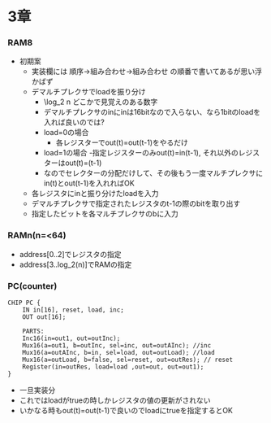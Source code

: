 # 3章

### RAM8
- 初期案
  - 実装欄には 順序→組み合わせ→組み合わせ の順番で書いてあるが思い浮かばず
  - デマルチプレクサでloadを振り分け
    - \log_2 n どこかで見覚えのある数字
    - デマルチプレクサのinにinは16bitなので入らない、なら1bitのloadを入れば良いのでは?
    - load=0の場合
      - 各レジスターでout(t)=out(t-1)をやるだけ
    - load=1の場合
      -指定レジスターのみout(t)=in(t-1), それ以外のレジスターはout(t)=(t-1)
    - なのでセレクターの分配だけして、その後もう一度マルチプレクサにin(t)とout(t-1)を入れればOK
  - 各レジスタにinと振り分けたloadを入力
  - デマルチプレクサで指定されたレジスタのt-1の際のbitを取り出す
  - 指定したビットを各マルチプレクサのbに入力

### RAMn(n=<64)
- address[0..2]でレジスタの指定
- address[3..log_2(n)]でRAMの指定

### PC(counter)

```
CHIP PC {
    IN in[16], reset, load, inc;
    OUT out[16];
    
    PARTS:
    Inc16(in=out1, out=outInc);
    Mux16(a=out1, b=outInc, sel=inc, out=outAInc); //inc
    Mux16(a=outAInc, b=in, sel=load, out=outLoad); //load 
    Mux16(a=outLoad, b=false, sel=reset, out=outRes); // reset
    Register(in=outRes, load=load ,out=out, out=out1);
}
```

- 一旦実装分
- これではloadがtrueの時しかレジスタの値の更新がされない
- いかなる時もout(t)=out(t-1)で良いのでloadにtrueを指定するとOK